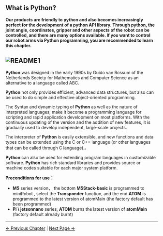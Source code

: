 ## What is Python?

**Our products are friendly to python and also becomes increasingly perfect for the development of a python API library. Through python, the joint angle, coordinates, gripper and other aspects of the robot can be controlled, and there are many options available. If you want to control our robot arms via Python programming, you are recommended to learn this chapter.**

## ![README1](../resources/10-ApplicationBasePython/python-README1.jpg)

**Python** was designed in the early 1990s by Guido van Rossum of the Netherlands Society for Mathematics and Computer Science as an alternative to a language called ABC.

**Python** not only provides efficient, advanced data structures, but also can be used to do simple and effective object-oriented programming.

The Syntax and dynamic typing of **Python** as well as the nature of interpreted languages, make it become a programming language for scripting and rapid application development on most platforms. With the continuous updating of the version and the addition of new features, it is gradually used to develop independent, large-scale projects.

The interpreter of **Python** is easily extensible, and new functions and data types can be extended using the C or C++ language (or other languages that can be called through C language).。

**Python** can also be used for extending program languages in customizable software. **Python** has rich standard libraries and provides source or machine codes suitable for each major system platform.

**Preconditions for use：**

- **M5** series version， the bottom **M5Stack-basic** is programmed to miniRobot , select the **Transponder** function, and the end **ATOM** is programmed to the latest version of atomMain (the factory default has been programmed)
- **Pi \ jetsonnano** series, **ATOM** burns the latest version of **atomMain** (factory default already burnt)

---

[← Previous Chapter](../5-BasicApplication/5.2-ApplicationUse/5.2.1-myblockly/320m5/1-myBlocklyFirstUse.md) | [Next Page →](../10-ApplicationBasePython/10.2_320_M5-ApplicationPython/1_download.md)
